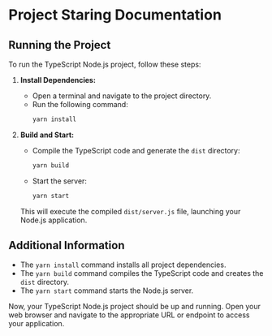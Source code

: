 # Project Staring Documentation

## Running the Project

To run the TypeScript Node.js project, follow these steps:

1. **Install Dependencies:**
   - Open a terminal and navigate to the project directory.
   - Run the following command:
     ```bash
     yarn install
     ```

2. **Build and Start:**
   - Compile the TypeScript code and generate the `dist` directory:
     ```bash
     yarn build
     ```
   - Start the server:
     ```bash
     yarn start
     ```

   This will execute the compiled `dist/server.js` file, launching your Node.js application.

## Additional Information

- The `yarn install` command installs all project dependencies.
- The `yarn build` command compiles the TypeScript code and creates the `dist` directory.
- The `yarn start` command starts the Node.js server.

Now, your TypeScript Node.js project should be up and running. Open your web browser and navigate to the appropriate URL or endpoint to access your application.
